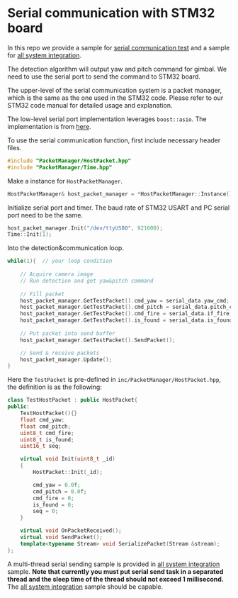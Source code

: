 # Serial communication with STM32 board

In this repo we provide a sample for [serial communication test](../sample/SerialTest.cc) and a sample for [all system integration](../sample/SysAllTest.cc).

The detection algorithm will output yaw and pitch command for gimbal. We need to use the serial port to send the command to STM32 board.

The upper-level of the serial communication system is a packet manager,  which is the same as the one used in the STM32 code. Please refer to our STM32 code manual for detailed usage and explanation.

The low-level serial port implementation leverages `boost::asio`. The implementation is from [here](https://github.com/fedetft/serial-port/tree/master/3_async).

To use the serial communication function, first include necessary header files.

```cpp
#include "PacketManager/HostPacket.hpp"
#include "PacketManager/Time.hpp"
```

Make a instance for `HostPacketManager`.

```cpp
HostPacketManager& host_packet_manager = *HostPacketManager::Instance();
```

Initialize serial port and timer. The baud rate of STM32 USART and PC serial port need to be the same.

```cpp
host_packet_manager.Init("/dev/ttyUSB0", 921600);
Time::Init(1);
```

Into the detection&communication loop.

```cpp
while(1){  // your loop condition
    
    // Acquire camera image
    // Run detection and get yaw&pitch command
    
    // Fill packet
    host_packet_manager.GetTestPacket().cmd_yaw = serial_data.yaw_cmd;
    host_packet_manager.GetTestPacket().cmd_pitch = serial_data.pitch_cmd;
    host_packet_manager.GetTestPacket().cmd_fire = serial_data.if_fire;
    host_packet_manager.GetTestPacket().is_found = serial_data.is_found;
    
    // Put packet into send buffer
    host_packet_manager.GetTestPacket().SendPacket();

	// Send & receive packets
    host_packet_manager.Update();
}
```

Here the `TestPacket` is pre-defined in `inc/PacketManager/HostPacket.hpp`, the definition is as the following:

```cpp
class TestHostPacket : public HostPacket{
public:
	TestHostPacket(){}
    float cmd_yaw;
    float cmd_pitch;
    uint8_t cmd_fire;
    uint8_t is_found;
    uint16_t seq;

    virtual void Init(uint8_t _id)
    {
        HostPacket::Init(_id);

        cmd_yaw = 0.0f;
        cmd_pitch = 0.0f;
        cmd_fire = 0;
        is_found = 0;
        seq = 0;
    }

    virtual void OnPacketReceived();
    virtual void SendPacket();
    template<typename Stream> void SerializePacket(Stream &stream);
};
```

A multi-thread serial sending sample is provided in [all system integration](../sample/SysAllTest.cc) sample. **Note that currently you must put serial send task in a separated thread and the sleep time of the thread should not exceed 1 millisecond.** The [all system integration](../sample/SysAllTest.cc) sample should be capable.